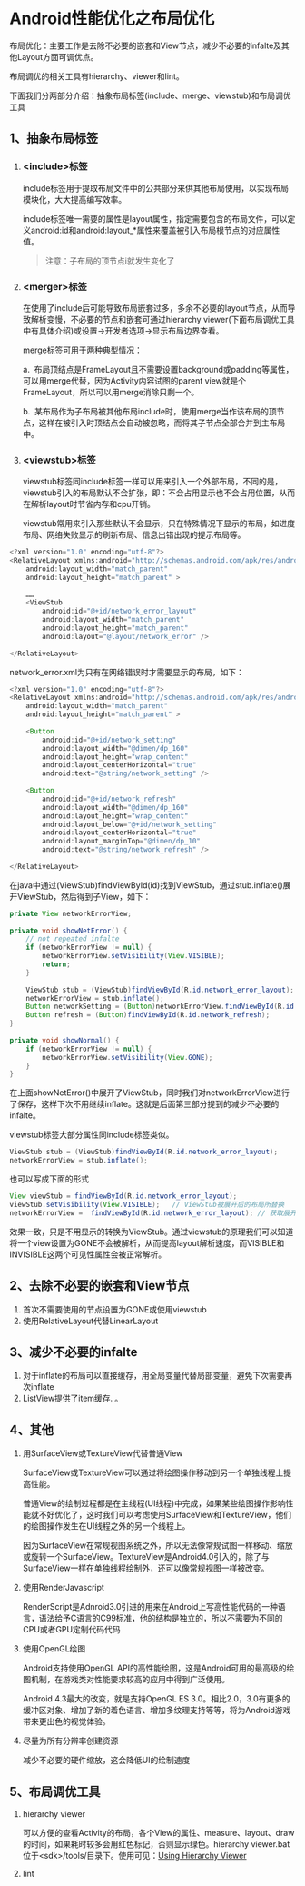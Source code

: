 # Android性能优化之布局优化

布局优化：主要工作是去除不必要的嵌套和View节点，减少不必要的infalte及其他Layout方面可调优点。

布局调优的相关工具有hierarchy、viewer和lint。

下面我们分两部分介绍：抽象布局标签\(include、merge、viewstub\)和布局调优工具



## **1、抽象布局标签**

1. ### &lt;include&gt;标签

   include标签用于提取布局文件中的公共部分来供其他布局使用，以实现布局模块化，大大提高编写效率。

   include标签唯一需要的属性是layout属性，指定需要包含的布局文件，可以定义android:id和android:layout\_\*属性来覆盖被引入布局根节点的对应属性值。

   > 注意：子布局的顶节点i就发生变化了

2. ### &lt;merger&gt;标签

   在使用了include后可能导致布局嵌套过多，多余不必要的layout节点，从而导致解析变慢，不必要的节点和嵌套可通过hierarchy viewer\(下面布局调优工具中有具体介绍\)或设置-&gt;开发者选项-&gt;显示布局边界查看。

   merge标签可用于两种典型情况：

   a.  布局顶结点是FrameLayout且不需要设置background或padding等属性，可以用merge代替，因为Activity内容试图的parent view就是个FrameLayout，所以可以用merge消除只剩一个。

   b.  某布局作为子布局被其他布局include时，使用merge当作该布局的顶节点，这样在被引入时顶结点会自动被忽略，而将其子节点全部合并到主布局中。

3. ### &lt;viewstub&gt;标签

   viewstub标签同include标签一样可以用来引入一个外部布局，不同的是，viewstub引入的布局默认不会扩张，即：不会占用显示也不会占用位置，从而在解析layout时节省内存和cpu开销。

   viewstub常用来引入那些默认不会显示，只在特殊情况下显示的布局，如进度布局、网络失败显示的刷新布局、信息出错出现的提示布局等。

```java
<?xml version="1.0" encoding="utf-8"?>
<RelativeLayout xmlns:android="http://schemas.android.com/apk/res/android"
    android:layout_width="match_parent"
    android:layout_height="match_parent" >
 
	……
    <ViewStub
        android:id="@+id/network_error_layout"
        android:layout_width="match_parent"
        android:layout_height="match_parent"
        android:layout="@layout/network_error" />
 
</RelativeLayout>
```

network\_error.xml为只有在网络错误时才需要显示的布局，如下：

```java
<?xml version="1.0" encoding="utf-8"?>
<RelativeLayout xmlns:android="http://schemas.android.com/apk/res/android"
    android:layout_width="match_parent"
    android:layout_height="match_parent" >
 
    <Button
        android:id="@+id/network_setting"
        android:layout_width="@dimen/dp_160"
        android:layout_height="wrap_content"
        android:layout_centerHorizontal="true"
        android:text="@string/network_setting" />
 
    <Button
        android:id="@+id/network_refresh"
        android:layout_width="@dimen/dp_160"
        android:layout_height="wrap_content"
        android:layout_below="@+id/network_setting"
        android:layout_centerHorizontal="true"
        android:layout_marginTop="@dimen/dp_10"
        android:text="@string/network_refresh" />
 
</RelativeLayout>
```

在java中通过\(ViewStub\)findViewById\(id\)找到ViewStub，通过stub.inflate\(\)展开ViewStub，然后得到子View，如下：

```java
private View networkErrorView;
 
private void showNetError() {
	// not repeated infalte
	if (networkErrorView != null) {
		networkErrorView.setVisibility(View.VISIBLE);
		return;
	}
 
	ViewStub stub = (ViewStub)findViewById(R.id.network_error_layout);
	networkErrorView = stub.inflate();
	Button networkSetting = (Button)networkErrorView.findViewById(R.id.network_setting);
	Button refresh = (Button)findViewById(R.id.network_refresh);
}
 
private void showNormal() {
	if (networkErrorView != null) {
		networkErrorView.setVisibility(View.GONE);
	}
}
```

在上面showNetError\(\)中展开了ViewStub，同时我们对networkErrorView进行了保存，这样下次不用继续inflate。这就是后面第三部分提到的减少不必要的infalte。

viewstub标签大部分属性同include标签类似。

```java
ViewStub stub = (ViewStub)findViewById(R.id.network_error_layout);
networkErrorView = stub.inflate();
```

也可以写成下面的形式

```java
View viewStub = findViewById(R.id.network_error_layout);
viewStub.setVisibility(View.VISIBLE);   // ViewStub被展开后的布局所替换
networkErrorView =  findViewById(R.id.network_error_layout); // 获取展开后的布局
```

效果一致，只是不用显示的转换为ViewStub。通过viewstub的原理我们可以知道将一个view设置为GONE不会被解析，从而提高layout解析速度，而VISIBLE和INVISIBLE这两个可见性属性会被正常解析。





## **2、去除不必要的嵌套和View节点**

1. 首次不需要使用的节点设置为GONE或使用viewstub
2. 使用RelativeLayout代替LinearLayout

## **3、减少不必要的infalte**

1. 对于inflate的布局可以直接缓存，用全局变量代替局部变量，避免下次需要再次inflate
2. ListView提供了item缓存.
   。

## **4、其他**

1. 用SurfaceView或TextureView代替普通View

   SurfaceView或TextureView可以通过将绘图操作移动到另一个单独线程上提高性能。

   普通View的绘制过程都是在主线程\(UI线程\)中完成，如果某些绘图操作影响性能就不好优化了，这时我们可以考虑使用SurfaceView和TextureView，他们的绘图操作发生在UI线程之外的另一个线程上。

   因为SurfaceView在常规视图系统之外，所以无法像常规试图一样移动、缩放或旋转一个SurfaceView。TextureView是Android4.0引入的，除了与SurfaceView一样在单独线程绘制外，还可以像常规视图一样被改变。

2. 使用RenderJavascript

   RenderScript是Adnroid3.0引进的用来在Android上写高性能代码的一种语言，语法给予C语言的C99标准，他的结构是独立的，所以不需要为不同的CPU或者GPU定制代码代码

3. 使用OpenGL绘图

   Android支持使用OpenGL API的高性能绘图，这是Android可用的最高级的绘图机制，在游戏类对性能要求较高的应用中得到广泛使用。

   Android 4.3最大的改变，就是支持OpenGL ES 3.0。相比2.0，3.0有更多的缓冲区对象、增加了新的着色语言、增加多纹理支持等等，将为Android游戏带来更出色的视觉体验。

4. 尽量为所有分辨率创建资源

   减少不必要的硬件缩放，这会降低UI的绘制速度



## **5、布局调优工具**

1. hierarchy viewer

   可以方便的查看Activity的布局，各个View的属性、measure、layout、draw的时间，如果耗时较多会用红色标记，否则显示绿色。hierarchy viewer.bat位于&lt;sdk&gt;/tools/目录下。使用可见：[Using Hierarchy Viewer](http://developer.android.com/tools/debugging/debugging-ui.html)

2. lint







